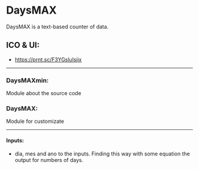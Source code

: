 # DaysMAX
  DaysMAX is a text-based counter of data.

## ICO & UI:

  - https://prnt.sc/F3YGsluIsjix

--------

### DaysMAXmin:
  Module about the source code

### DaysMAX:
  Module for customizate

--------


#### Inputs: 
  - dia, mes and ano to the inputs. Finding this way with some equation the output for numbers of days.
